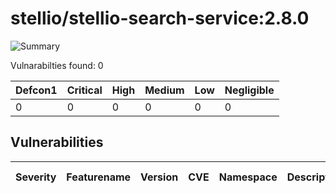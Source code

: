 # stellio/stellio-search-service:2.8.0

![Summary](https://img.shields.io/badge/Severity-Negligible-green) 

Vulnarabilties found: 0

| Defcon1 | Critical | High | Medium | Low | Negligible|
|---------|----------|------|--------|-----|-----------|
| 0|0|0|0|0|0|

## Vulnerabilities

| Severity | Featurename | Version | CVE | Namespace | Description | Link | Fixed by |
|----------|-------------|---------|-----|-----------|-------------|------|----------|
